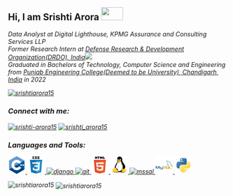 
<h2> Hi, I am Srishti Arora <img src="https://raw.githubusercontent.com/iampavangandhi/iampavangandhi/master/gifs/Hi.gif" width="50" height = "30"></h2>
<p>
  <em> Data Analyst at Digital Lighthouse, KPMG Assurance and Consulting Services LLP</br>
  <em>Former Research Intern at <a href="https://www.drdo.gov.in/">Defense Research & Development Organization(DRDO), India</a><img src="https://media.giphy.com/media/WUlplcMpOCEmTGBtBW/giphy.gif" width="30"></br>
  <em> Graduated in Bachelors of Technology, Computer Science and Engineering from <a href="https://pec.ac.in/">Punjab Engineering College(Deemed to be University), Chandigarh, India</a> in 2022
</p>

<p align="left"> <a href="https://github.com/ryo-ma/github-profile-trophy"><img src="https://github-profile-trophy.vercel.app/?username=srishtiarora15" alt="srishtiarora15" /></a> </p>

<h3 align="left">Connect with me:</h3>
<p align="left">
<a href="https://linkedin.com/in/srishti-arora15" target="blank"><img align="center" src="https://raw.githubusercontent.com/rahuldkjain/github-profile-readme-generator/master/src/images/icons/Social/linked-in-alt.svg" alt="srishti-arora15" height="30" width="40" /></a>
<a href="https://instagram.com/srishti_arora15" target="blank"><img align="center" src="https://raw.githubusercontent.com/rahuldkjain/github-profile-readme-generator/master/src/images/icons/Social/instagram.svg" alt="srishti_arora15" height="30" width="40" /></a>
</p>

<h3 align="left">Languages and Tools:</h3>
<p align="left"> <a href="https://www.w3schools.com/cpp/" target="_blank" rel="noreferrer"> <img src="https://raw.githubusercontent.com/devicons/devicon/master/icons/cplusplus/cplusplus-original.svg" alt="cplusplus" width="40" height="40"/> </a> <a href="https://www.w3schools.com/css/" target="_blank" rel="noreferrer"> <img src="https://raw.githubusercontent.com/devicons/devicon/master/icons/css3/css3-original-wordmark.svg" alt="css3" width="40" height="40"/> </a> <a href="https://www.djangoproject.com/" target="_blank" rel="noreferrer"> <img src="https://cdn.worldvectorlogo.com/logos/django.svg" alt="django" width="40" height="40"/> </a> <a href="https://git-scm.com/" target="_blank" rel="noreferrer"> <img src="https://www.vectorlogo.zone/logos/git-scm/git-scm-icon.svg" alt="git" width="40" height="40"/> </a> <a href="https://www.w3.org/html/" target="_blank" rel="noreferrer"> <img src="https://raw.githubusercontent.com/devicons/devicon/master/icons/html5/html5-original-wordmark.svg" alt="html5" width="40" height="40"/> </a> <a href="https://www.linux.org/" target="_blank" rel="noreferrer"> <img src="https://raw.githubusercontent.com/devicons/devicon/master/icons/linux/linux-original.svg" alt="linux" width="40" height="40"/> </a> <a href="https://www.microsoft.com/en-us/sql-server" target="_blank" rel="noreferrer"> <img src="https://www.svgrepo.com/show/303229/microsoft-sql-server-logo.svg" alt="mssql" width="40" height="40"/> </a> <a href="https://www.mysql.com/" target="_blank" rel="noreferrer"> <img src="https://raw.githubusercontent.com/devicons/devicon/master/icons/mysql/mysql-original-wordmark.svg" alt="mysql" width="40" height="40"/> </a> <a href="https://www.python.org" target="_blank" rel="noreferrer"> <img src="https://raw.githubusercontent.com/devicons/devicon/master/icons/python/python-original.svg" alt="python" width="40" height="40"/> </a> </p>

<p><img align="left" src="https://github-readme-stats.vercel.app/api/top-langs?username=srishtiarora15&show_icons=true&locale=en&layout=compact" alt="srishtiarora15" /></p>

<p>&nbsp;<img align="center" src="https://github-readme-stats.vercel.app/api?username=srishtiarora15&show_icons=true&locale=en" alt="srishtiarora15" /></p>

